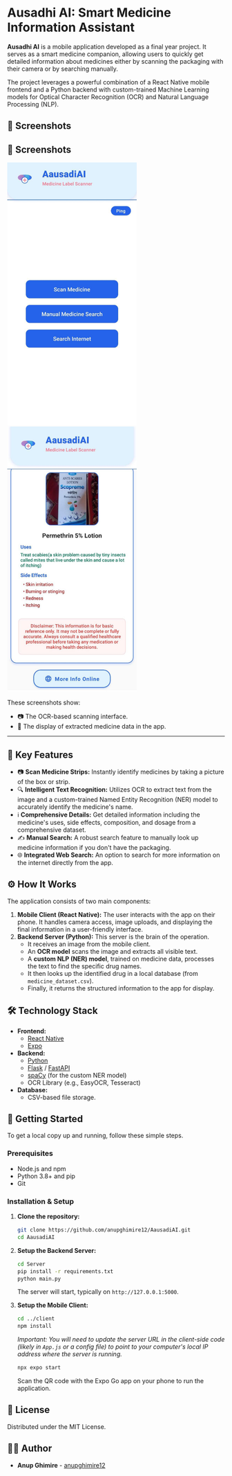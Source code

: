 # Ausadhi AI: Smart Medicine Information Assistant

**Ausadhi AI** is a mobile application developed as a final year project. It serves as a smart medicine companion, allowing users to quickly get detailed information about medicines either by scanning the packaging with their camera or by searching manually.

The project leverages a powerful combination of a React Native mobile frontend and a Python backend with custom-trained Machine Learning models for Optical Character Recognition (OCR) and Natural Language Processing (NLP).

## 📸 Screenshots

## 📸 Screenshots

<img src="screenshots/Picture1.png" width="300"/> <img src="screenshots/Picture2.png" width="300"/>

These screenshots show:
- 📷 The OCR-based scanning interface.
- 🧠 The display of extracted medicine data in the app.

---

## 🌟 Key Features


*   📷 **Scan Medicine Strips:** Instantly identify medicines by taking a picture of the box or strip.
*   🔍 **Intelligent Text Recognition:** Utilizes OCR to extract text from the image and a custom-trained Named Entity Recognition (NER) model to accurately identify the medicine's name.
*   ℹ️ **Comprehensive Details:** Get detailed information including the medicine's uses, side effects, composition, and dosage from a comprehensive dataset.
*   ✍️ **Manual Search:** A robust search feature to manually look up medicine information if you don't have the packaging.
*   🌐 **Integrated Web Search:** An option to search for more information on the internet directly from the app.

## ⚙️ How It Works

The application consists of two main components:

1.  **Mobile Client (React Native):** The user interacts with the app on their phone. It handles camera access, image uploads, and displaying the final information in a user-friendly interface.
2.  **Backend Server (Python):** This server is the brain of the operation.
    *   It receives an image from the mobile client.
    *   An **OCR model** scans the image and extracts all visible text.
    *   A **custom NLP (NER) model**, trained on medicine data, processes the text to find the specific drug names.
    *   It then looks up the identified drug in a local database (from `medicine_dataset.csv`).
    *   Finally, it returns the structured information to the app for display.

## 🛠️ Technology Stack

*   **Frontend:**
    *   [React Native](https://reactnative.dev/)
    *   [Expo](https://expo.dev/)
*   **Backend:**
    *   [Python](https://www.python.org/)
    *   [Flask](https://flask.palletsprojects.com/) / [FastAPI](https://fastapi.tiangolo.com/)
    *   [spaCy](https://spacy.io/) (for the custom NER model)
    *   OCR Library (e.g., EasyOCR, Tesseract)
*   **Database:**
    *   CSV-based file storage.

## 🚀 Getting Started

To get a local copy up and running, follow these simple steps.

### Prerequisites

*   Node.js and npm
*   Python 3.8+ and pip
*   Git

### Installation & Setup

1.  **Clone the repository:**
    ```sh
    git clone https://github.com/anupghimire12/AausadiAI.git
    cd AausadiAI
    ```

2.  **Setup the Backend Server:**
    ```sh
    cd Server
    pip install -r requirements.txt
    python main.py
    ```
    The server will start, typically on `http://127.0.0.1:5000`.

3.  **Setup the Mobile Client:**
    ```sh
    cd ../client
    npm install
    ```
    *Important: You will need to update the server URL in the client-side code (likely in `App.js` or a config file) to point to your computer's local IP address where the server is running.*
    ```sh
    npx expo start
    ```
    Scan the QR code with the Expo Go app on your phone to run the application.

## 📄 License

Distributed under the MIT License.

## 👨‍💻 Author

*   **Anup Ghimire** - [anupghimire12](https://github.com/anupghimire12)
